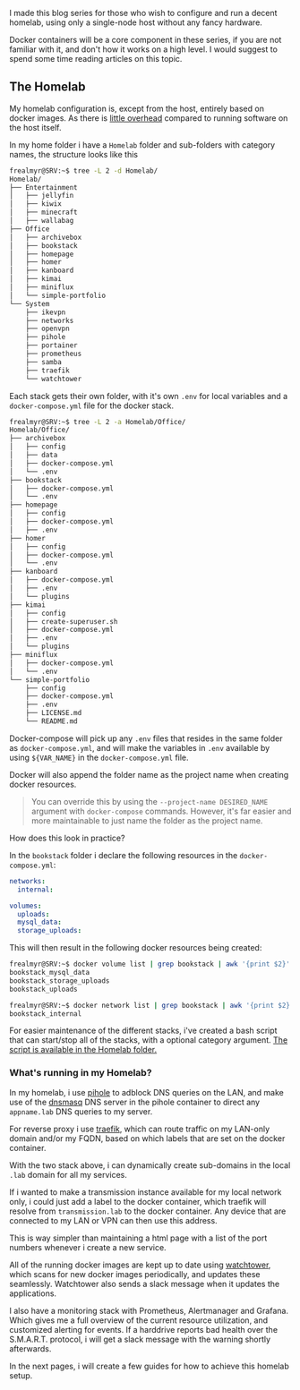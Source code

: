 I made this blog series for those who wish to configure and run a decent homelab, using only a single-node host without any fancy hardware.

Docker containers will be a core component in these series, if you are not familiar with it, and don't how it works on a high level. I would suggest to spend some time reading articles on this topic.

## The Homelab

My homelab configuration is, except from the host, entirely based on docker images. As there is [little overhead](https://domino.research.ibm.com/library/cyberdig.nsf/papers/0929052195DD819C85257D2300681E7B/$File/rc25482.pdf) compared to running software on the host itself.

In my home folder i have a `Homelab` folder and sub-folders with category names, the structure looks like this

```bash
frealmyr@SRV:~$ tree -L 2 -d Homelab/
Homelab/
├── Entertainment
│   ├── jellyfin
│   ├── kiwix
│   ├── minecraft
│   ├── wallabag
├── Office
│   ├── archivebox
│   ├── bookstack
│   ├── homepage
│   ├── homer
│   ├── kanboard
│   ├── kimai
│   ├── miniflux
│   └── simple-portfolio
└── System
    ├── ikevpn
    ├── networks
    ├── openvpn
    ├── pihole
    ├── portainer
    ├── prometheus
    ├── samba
    ├── traefik
    └── watchtower
```

Each stack gets their own folder, with it's own `.env` for local variables and a `docker-compose.yml` file for the docker stack.

```bash
frealmyr@SRV:~$ tree -L 2 -a Homelab/Office/
Homelab/Office/
├── archivebox
│   ├── config
│   ├── data
│   ├── docker-compose.yml
│   └── .env
├── bookstack
│   ├── docker-compose.yml
│   └── .env
├── homepage
│   ├── config
│   ├── docker-compose.yml
│   ├── .env
├── homer
│   ├── config
│   ├── docker-compose.yml
│   └── .env
├── kanboard
│   ├── docker-compose.yml
│   ├── .env
│   └── plugins
├── kimai
│   ├── config
│   ├── create-superuser.sh
│   ├── docker-compose.yml
│   ├── .env
│   └── plugins
├── miniflux
│   ├── docker-compose.yml
│   └── .env
└── simple-portfolio
    ├── config
    ├── docker-compose.yml
    ├── .env
    ├── LICENSE.md
    └── README.md
```

Docker-compose will pick up any `.env` files that resides in the same folder as `docker-compose.yml`, and will make the variables in `.env` available by using `${VAR_NAME}` in the `docker-compose.yml` file.

Docker will also append the folder name as the project name when creating docker resources.

>You can override this by using the `--project-name DESIRED_NAME` argument with `docker-compose` commands. However, it's far easier and more maintainable to just name the folder as the project name.

How does this look in practice?

In the `bookstack` folder i declare the following resources in the `docker-compose.yml`:

```yaml
networks:
  internal:

volumes:
  uploads:
  mysql_data:
  storage_uploads:
```

This will then result in the following docker resources being created:

```bash
frealmyr@SRV:~$ docker volume list | grep bookstack | awk '{print $2}'
bookstack_mysql_data
bookstack_storage_uploads
bookstack_uploads

frealmyr@SRV:~$ docker network list | grep bookstack | awk '{print $2}'
bookstack_internal
```

For easier maintenance of the different stacks, i've created a bash script that can start/stop all of the stacks, with a optional category argument. [The script is available in the Homelab folder.](https://github.com/frealmyr/fmlab.no/blob/master/Homelab/homelab.sh)

### What's running in my Homelab?

In my homelab, i use [pihole](https://github.com/pi-hole/pi-hole) to adblock DNS queries on the LAN, and make use of the [dnsmasq](http://www.thekelleys.org.uk/dnsmasq/doc.html) DNS server in the pihole container to direct any `appname.lab` DNS queries to my server.

For reverse proxy i use [traefik](https://containo.us/traefik/), which can route traffic on my LAN-only domain and/or my FQDN, based on which labels that are set on the docker container.

With the two stack above, i can dynamically create sub-domains in the local `.lab` domain for all my services.

If i wanted to make a transmission instance available for my local network only, i could just add a label to the docker container, which traefik will resolve from `transmission.lab` to the docker container. Any device that are connected to my LAN or VPN can then use this address.

This is way simpler than maintaining a html page with a list of the port numbers whenever i create a new service.

All of the running docker images are kept up to date using [watchtower](https://github.com/containrrr/watchtower), which scans for new docker images periodically, and updates these seamlessly. Watchtower also sends a slack message when it updates the applications.

I also have a monitoring stack with Prometheus, Alertmanager and Grafana. Which gives me a full overview of the current resource utilization, and customized alerting for events. If a harddrive reports bad health over the S.M.A.R.T. protocol, i will get a slack message with the warning shortly afterwards.

In the next pages, i will create a few guides for how to achieve this homelab setup.
